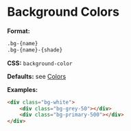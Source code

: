 # Background Colors

**Format:**

```bash
.bg-{name}
.bg-{name}-{shade}
```

**CSS:** `background-color`

**Defaults:** see [Colors](https://github.com/codewithkyle/brixi/wiki/Colors)

**Examples:**

```html
<div class="bg-white">
    <div class="bg-grey-50"></div>
    <div class="bg-primary-500"></div>
</div>
```
